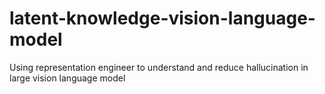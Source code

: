 # latent-knowledge-vision-language-model
Using representation engineer to understand and reduce hallucination in large vision language model
